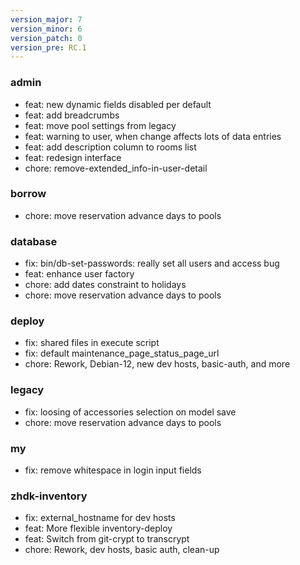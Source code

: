 ```yaml
---
version_major: 7
version_minor: 6
version_patch: 0
version_pre: RC.1
---
```


### admin

- feat: new dynamic fields disabled per default
- feat: add breadcrumbs
- feat: move pool settings from legacy
- feat: warning to user, when change affects lots of data entries
- feat: add description column to rooms list
- feat: redesign interface
- chore: remove-extended_info-in-user-detail

### borrow

- chore: move reservation advance days to pools

### database

- fix: bin/db-set-passwords: really set all users and access bug
- feat: enhance user factory
- chore: add dates constraint to holidays
- chore: move reservation advance days to pools

### deploy

- fix: shared files in execute script
- fix: default maintenance_page_status_page_url
- chore: Rework, Debian-12, new dev hosts, basic-auth, and more

### legacy

- fix: loosing of accessories selection on model save
- chore: move reservation advance days to pools

### my

- fix: remove whitespace in login input fields

### zhdk-inventory

- fix: external_hostname for dev hosts
- feat: More flexible inventory-deploy
- feat: Switch from git-crypt to transcrypt
- chore: Rework, dev hosts, basic auth, clean-up
